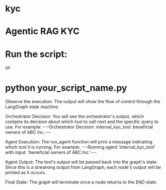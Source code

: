 # kyc
# Agentic RAG KYC

# Run the script:
sh

# python your_script_name.py

Observe the execution: The output will show the flow of control through the LangGraph state machine.

Orchestrator Decision: You will see the orchestrator's output, which contains its decision about which tool to call next and the specific query to use. For example: ---Orchestrator Decision: internal_kyc_tool: beneficial owners of ABC Inc.---

Agent Execution: The run_agent function will print a message indicating which tool it is running. For example: ---Running agent 'internal_kyc_tool' with input: 'beneficial owners of ABC Inc.'---

Agent Output: The tool's output will be passed back into the graph's state. Since this is a streaming output from LangGraph, each node's output will be printed as it occurs.

Final State: The graph will terminate once a node returns to the END state.


